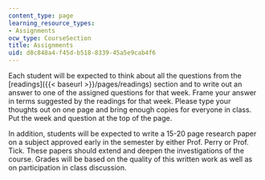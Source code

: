 ```yaml
---
content_type: page
learning_resource_types:
- Assignments
ocw_type: CourseSection
title: Assignments
uid: d8c848a4-f45d-b518-8339-45a5e9cab4f6
---
```


Each student will be expected to think about all the questions from the [readings]({{< baseurl >}}/pages/readings) section and to write out an answer to one of the assigned questions for that week. Frame your answer in terms suggested by the readings for that week. Please type your thoughts out on one page and bring enough copies for everyone in class. Put the week and question at the top of the page.

In addition, students will be expected to write a 15-20 page research paper on a subject approved early in the semester by either Prof. Perry or Prof. Tick. These papers should extend and deepen the investigations of the course. Grades will be based on the quality of this written work as well as on participation in class discussion.